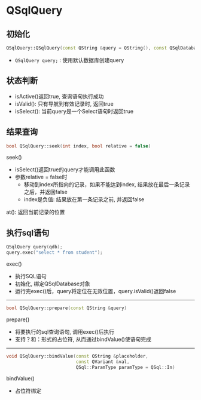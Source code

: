 # QSqlQuery

## 初始化

```c++
QSqlQuery::QSqlQuery(const QString &query = QString(), const QSqlDatabase &db = QSqlDatabase())
```

- `QSqlQuery query;` : 使用默认数据库创建query

## 状态判断

- isActive()返回true, 查询语句执行成功 
- isValid(): 只有导航到有效记录时, 返回true
- isSelect(): 当前query是一个Select语句时返回true

## 结果查询

```c++
bool QSqlQuery::seek(int index, bool relative = false)
```

seek()

- isSelect()返回true的query才能调用此函数 
- 参数relative = false时
  - 移动到index所指向的记录，如果不能达到index, 结果放在最后一条记录之后，并返回false 
  - index是负值: 结果放在第一条记录之前, 并返回false

at(): 返回当前记录的位置

## 执行sql语句
  
```c++
QSqlQuery query(qdb);
query.exec("select * from student");
```

exec()

- 执行SQL语句 
- 初始化, 绑定QSqlDatabase对象
- 运行完exec()后，query将定位在无效位置，query.isValid()返回false

***

```c++
bool QSqlQuery::prepare(const QString &query)
```

prepare()

- 将要执行的sql查询语句, 调用exec()后执行  
- 支持？和：形式的占位符, 从而通过bindValue()使语句完成

***

```c++
void QSqlQuery::bindValue(const QString &placeholder, 
                          const QVariant &val, 
                          QSql::ParamType paramType = QSql::In)
```

bindValue()

- 占位符绑定

